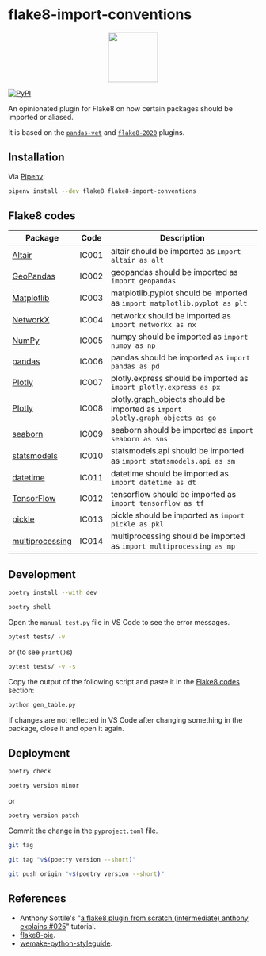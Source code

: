 # flake8-import-conventions

<p align="center">
  <img alt="" src="https://raw.githubusercontent.com/joaopalmeiro/flake8-import-conventions/main/assets/logo_round.png" width="100" height="100" />
</p>

[![PyPI](https://img.shields.io/pypi/v/flake8-import-conventions.svg)](https://pypi.org/project/flake8-import-conventions/)

An opinionated plugin for Flake8 on how certain packages should be imported or aliased.

It is based on the [`pandas-vet`](https://github.com/deppen8/pandas-vet) and [`flake8-2020`](https://github.com/asottile/flake8-2020) plugins.

## Installation

Via [Pipenv](https://pipenv.pypa.io/):

```bash
pipenv install --dev flake8 flake8-import-conventions
```

## Flake8 codes

| Package | Code | Description |
|-----|-----|-----|
| [Altair](https://altair-viz.github.io/) | IC001 | altair should be imported as `import altair as alt` |
| [GeoPandas](https://geopandas.org/) | IC002 | geopandas should be imported as `import geopandas` |
| [Matplotlib](https://matplotlib.org/) | IC003 | matplotlib.pyplot should be imported as `import matplotlib.pyplot as plt` |
| [NetworkX](https://networkx.org/) | IC004 | networkx should be imported as `import networkx as nx` |
| [NumPy](https://numpy.org/) | IC005 | numpy should be imported as `import numpy as np` |
| [pandas](https://pandas.pydata.org/) | IC006 | pandas should be imported as `import pandas as pd` |
| [Plotly](https://plotly.com/python/) | IC007 | plotly.express should be imported as `import plotly.express as px` |
| [Plotly](https://plotly.com/python/) | IC008 | plotly.graph_objects should be imported as `import plotly.graph_objects as go` |
| [seaborn](https://seaborn.pydata.org/) | IC009 | seaborn should be imported as `import seaborn as sns` |
| [statsmodels](https://www.statsmodels.org/) | IC010 | statsmodels.api should be imported as `import statsmodels.api as sm` |
| [datetime](https://docs.python.org/3/library/datetime.html) | IC011 | datetime should be imported as `import datetime as dt` |
| [TensorFlow](https://www.tensorflow.org/) | IC012 | tensorflow should be imported as `import tensorflow as tf` |
| [pickle](https://docs.python.org/3/library/pickle.html) | IC013 | pickle should be imported as `import pickle as pkl` |
| [multiprocessing](https://docs.python.org/3/library/multiprocessing.html) | IC014 | multiprocessing should be imported as `import multiprocessing as mp` |

## Development

```bash
poetry install --with dev
```

```bash
poetry shell
```

Open the `manual_test.py` file in VS Code to see the error messages.

```bash
pytest tests/ -v
```

or (to see `print()`s)

```bash
pytest tests/ -v -s
```

Copy the output of the following script and paste it in the [Flake8 codes](#flake8-codes) section:

```bash
python gen_table.py
```

If changes are not reflected in VS Code after changing something in the package, close it and open it again.

## Deployment

```bash
poetry check
```

```bash
poetry version minor
```

or

```bash
poetry version patch
```

Commit the change in the `pyproject.toml` file.

```bash
git tag
```

```bash
git tag "v$(poetry version --short)"
```

```bash
git push origin "v$(poetry version --short)"
```

## References

- Anthony Sottile's "[a flake8 plugin from scratch (intermediate) anthony explains #025](https://youtu.be/ot5Z4KQPBL8)" tutorial.
- [flake8-pie](https://github.com/sbdchd/flake8-pie).
- [wemake-python-styleguide](https://github.com/wemake-services/wemake-python-styleguide).
